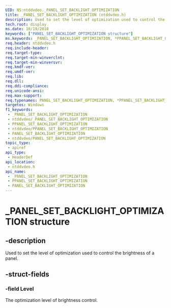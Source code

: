 ```yaml
---
UID: NS:ntddvdeo._PANEL_SET_BACKLIGHT_OPTIMIZATION
title: _PANEL_SET_BACKLIGHT_OPTIMIZATION (ntddvdeo.h)
description: Used to set the level of optimization used to control the brightness of a panel.
tech.root: display
ms.date: 10/19/2018
keywords: ["PANEL_SET_BACKLIGHT_OPTIMIZATION structure"]
ms.keywords: _PANEL_SET_BACKLIGHT_OPTIMIZATION, *PPANEL_SET_BACKLIGHT_OPTIMIZATION, PANEL_SET_BACKLIGHT_OPTIMIZATION,
req.header: ntddvdeo.h
req.include-header: 
req.target-type: 
req.target-min-winverclnt: 
req.target-min-winversvr: 
req.kmdf-ver: 
req.umdf-ver: 
req.lib: 
req.dll: 
req.ddi-compliance: 
req.unicode-ansi: 
req.max-support: 
req.typenames: PANEL_SET_BACKLIGHT_OPTIMIZATION, *PPANEL_SET_BACKLIGHT_OPTIMIZATION
targetos: Windows
f1_keywords:
 - _PANEL_SET_BACKLIGHT_OPTIMIZATION
 - ntddvdeo/_PANEL_SET_BACKLIGHT_OPTIMIZATION
 - PPANEL_SET_BACKLIGHT_OPTIMIZATION
 - ntddvdeo/PPANEL_SET_BACKLIGHT_OPTIMIZATION
 - PANEL_SET_BACKLIGHT_OPTIMIZATION
 - ntddvdeo/PANEL_SET_BACKLIGHT_OPTIMIZATION
topic_type:
 - apiref
api_type:
 - HeaderDef
api_location:
 - ntddvdeo.h
api_name:
 - _PANEL_SET_BACKLIGHT_OPTIMIZATION
 - PPANEL_SET_BACKLIGHT_OPTIMIZATION
 - PANEL_SET_BACKLIGHT_OPTIMIZATION
---
```


# _PANEL_SET_BACKLIGHT_OPTIMIZATION structure


## -description

Used to set the level of optimization used to control the brightness of a panel.

## -struct-fields

### -field Level

The optimization level of brightness control.

